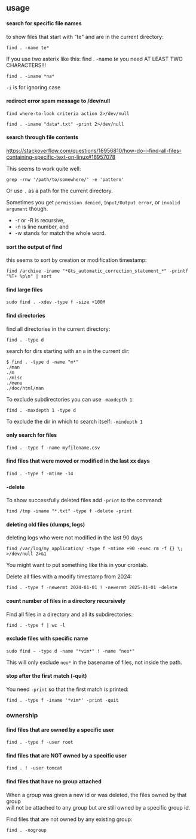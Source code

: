 ## usage

#### search for specific file names

to show files that start with "te" and are in the current directory:
```
find . -name te*
```
If you use two asterix like this:
find . -name *te*
you need AT LEAST TWO CHARACTERS!!!
```
find . -iname *na*
```
`-i` is for ignoring case


#### redirect error spam message to /dev/null ##

```
find where-to-look criteria action 2>/dev/null
```
```
find . -iname "data*.txt" -print 2>/dev/null
```

#### search through file contents

https://stackoverflow.com/questions/16956810/how-do-i-find-all-files-containing-specific-text-on-linux#16957078

This seems to work quite well:
```
grep -rnw '/path/to/somewhere/' -e 'pattern'
```
Or use `.` as a path for the current directory.

Sometimes you get `permission denied`, `Input/Output error`, or `invalid argument` though.

- -r or -R is recursive,
- -n is line number, and
- -w stands for match the whole word.

#### sort the output of find

this seems to sort by creation or modification timestamp:
```
find /archive -iname "*Gts_automatic_correction_statement_*" -printf "%T+ %p\n" | sort
```

#### find large files

```
sudo find . -xdev -type f -size +100M
```

#### find directories

find all directories in the current directory:
```
find . -type d
```

search for dirs starting with an `m` in the current dir:
```
$ find . -type d -name "m*"
./man
./m
./misc
./menu
./doc/html/man
```

To exclude subdirectories you can use `-maxdepth 1`:
```
find . -maxdepth 1 -type d
```

To exclude the dir in which to search itself: `-mindepth 1`

#### only search for files

```
find . -type f -name myfilename.csv
```

#### find files that were moved or modified in the last xx days

```
find . -type f -mtime -14
```

#### -delete

To show successfully deleted files add `-print` to the command:
```
find /tmp -iname "*.txt" -type f -delete -print
```

#### deleting old files (dumps, logs)

deleting logs who were not modified in the last 90 days
```
find /var/log/my_application/ -type f -mtime +90 -exec rm -f {} \; >/dev/null 2>&1
```
You might want to put something like this in your crontab.

Delete all files with a modify timestamp from 2024:
```
find . -type f -newermt 2024-01-01 ! -newermt 2025-01-01 -delete
```

#### count number of files in a directory recursively

Find all files in a directory and all its subdirectories:
```
find . -type f | wc -l
```

#### exclude files with specific name

```
sudo find ~ -type d -name "*vim*" ! -name "neo*"
```

This will only exclude `neo*` in the basename of files, not inside the path.

#### stop after the first match (-quit)

You need `-print` so that the first match is printed:
```
find . -type f -iname '*vim*' -print -quit
```

### ownership

#### find files that are owned by a specific user

```
find . -type f -user root
```

#### find files that are NOT owned by a specific user

```
find . ! -user tomcat
```

#### find files that have no group attached

When a group was given a new id or was deleted, the files owned by that group \
will not be attached to any group but are still owned by a specific group id.

Find files that are not owned by any existing group:
```
find . -nogroup
```
